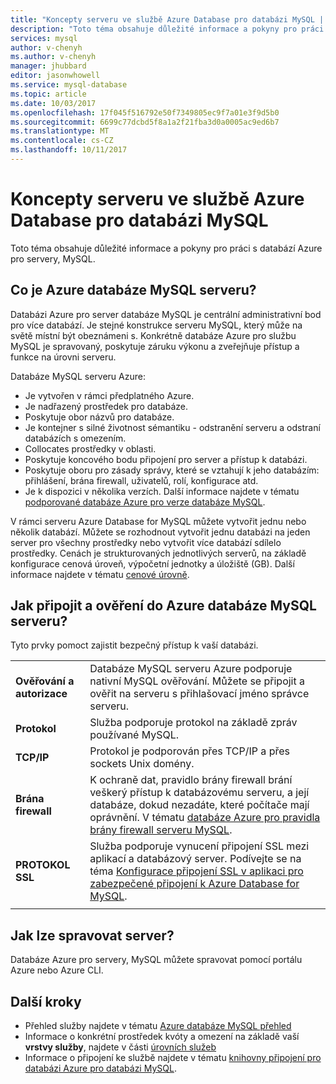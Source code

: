 ```yaml
---
title: "Koncepty serveru ve službě Azure Database pro databázi MySQL | Microsoft Docs"
description: "Toto téma obsahuje důležité informace a pokyny pro práci s databází Azure pro servery, MySQL."
services: mysql
author: v-chenyh
ms.author: v-chenyh
manager: jhubbard
editor: jasonwhowell
ms.service: mysql-database
ms.topic: article
ms.date: 10/03/2017
ms.openlocfilehash: 17f045f516792e50f7349805ec9f7a01e3f9d5b0
ms.sourcegitcommit: 6699c77dcbd5f8a1a2f21fba3d0a0005ac9ed6b7
ms.translationtype: MT
ms.contentlocale: cs-CZ
ms.lasthandoff: 10/11/2017
---
```

# <a name="server-concepts-in-azure-database-for-mysql"></a>Koncepty serveru ve službě Azure Database pro databázi MySQL
Toto téma obsahuje důležité informace a pokyny pro práci s databází Azure pro servery, MySQL.

## <a name="what-is-an-azure-database-for-mysql-server"></a>Co je Azure databáze MySQL serveru?

Databázi Azure pro server databáze MySQL je centrální administrativní bod pro více databází. Je stejné konstrukce serveru MySQL, který může na světě místní být obeznámeni s. Konkrétně databáze Azure pro službu MySQL je spravovaný, poskytuje záruku výkonu a zveřejňuje přístup a funkce na úrovni serveru.

Databáze MySQL serveru Azure:

- Je vytvořen v rámci předplatného Azure.
- Je nadřazený prostředek pro databáze.
- Poskytuje obor názvů pro databáze.
- Je kontejner s silné životnost sémantiku - odstranění serveru a odstraní databázích s omezením.
- Collocates prostředky v oblasti.
- Poskytuje koncového bodu připojení pro server a přístup k databázi.
- Poskytuje oboru pro zásady správy, které se vztahují k jeho databázím: přihlášení, brána firewall, uživatelů, rolí, konfigurace atd.
- Je k dispozici v několika verzích. Další informace najdete v tématu [podporované databáze Azure pro verze databáze MySQL](./concepts-supported-versions.md).

V rámci serveru Azure Database for MySQL můžete vytvořit jednu nebo několik databází. Můžete se rozhodnout vytvořit jednu databázi na jeden server pro všechny prostředky nebo vytvořit více databází sdílelo prostředky. Cenách je strukturovaných jednotlivých serverů, na základě konfigurace cenová úroveň, výpočetní jednotky a úložiště (GB). Další informace najdete v tématu [cenové úrovně](./concepts-service-tiers.md).

## <a name="how-do-i-connect-and-authenticate-to-an-azure-database-for-mysql-server"></a>Jak připojit a ověření do Azure databáze MySQL serveru?

Tyto prvky pomoct zajistit bezpečný přístup k vaší databázi.

|||
| :-- | :-- |
| **Ověřování a autorizace** | Databáze MySQL serveru Azure podporuje nativní MySQL ověřování. Můžete se připojit a ověřit na serveru s přihlašovací jméno správce serveru. |
| **Protokol** | Služba podporuje protokol na základě zpráv používané MySQL. |
| **TCP/IP** | Protokol je podporován přes TCP/IP a přes sockets Unix domény. |
| **Brána firewall** | K ochraně dat, pravidlo brány firewall brání veškerý přístup k databázovému serveru, a její databáze, dokud nezadáte, které počítače mají oprávnění. V tématu [databáze Azure pro pravidla brány firewall serveru MySQL](./concepts-firewall-rules.md). |
| **PROTOKOL SSL** | Služba podporuje vynucení připojení SSL mezi aplikací a databázový server.  Podívejte se na téma [Konfigurace připojení SSL v aplikaci pro zabezpečené připojení k Azure Database for MySQL](./howto-configure-ssl.md). |
|||

## <a name="how-do-i-manage-a-server"></a>Jak lze spravovat server?
Databáze Azure pro servery, MySQL můžete spravovat pomocí portálu Azure nebo Azure CLI.

## <a name="next-steps"></a>Další kroky
- Přehled služby najdete v tématu [Azure databáze MySQL přehled](./overview.md)
- Informace o konkrétní prostředek kvóty a omezení na základě vaší **vrstvy služby**, najdete v části [úrovních služeb](./concepts-service-tiers.md)
- Informace o připojení ke službě najdete v tématu [knihovny připojení pro databázi Azure pro databázi MySQL](./concepts-connection-libraries.md).
